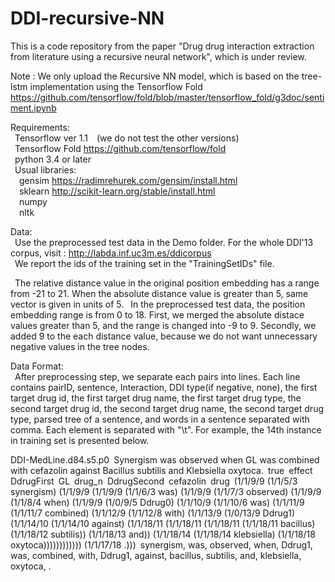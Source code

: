 # DDI-recursive-NN

This is a code repository from the paper "Drug drug interaction extraction from literature using a recursive neural network", which is under review.

Note : We only upload the Recursive NN model, which is based on the tree-lstm implementation using the Tensorflow Fold https://github.com/tensorflow/fold/blob/master/tensorflow_fold/g3doc/sentiment.ipynb

Requirements:  
&ensp;Tensorflow ver 1.1&ensp;&ensp;(we do not test the other versions)  
&ensp;Tensorflow Fold https://github.com/tensorflow/fold  
&ensp;python 3.4 or later  
&ensp;Usual libraries:  
&ensp;&ensp;gensim https://radimrehurek.com/gensim/install.html  
&ensp;&ensp;sklearn http://scikit-learn.org/stable/install.html  
&ensp;&ensp;numpy  
&ensp;&ensp;nltk

Data:  
&ensp;Use the preprocessed test data in the Demo folder. For the whole DDI'13 corpus, visit : http://labda.inf.uc3m.es/ddicorpus  
&ensp;We report the ids of the training set in the "TrainingSetIDs" file.  

&ensp;The relative distance value in the original position embedding has a range from -21 to 21. When the absolute distance value is greater than 5, same vector is given in units of 5. 
&ensp;In the preprocessed test data, the position embedding range is from 0 to 18. First, we merged the absolute distace values greater than 5, and the range is changed into -9 to 9. Secondly, we added 9 to the each distance value, because we do not want unnecessary negative values in the tree nodes.


Data Format:  
&ensp;After preprocessing step, we separate each pairs into lines. Each line contains pairID, sentence, Interaction, DDI type(if negative, none), the first target drug id, the first target drug name, the first target drug type, the second target drug id, the second target drug name, the second target drug type, parsed tree of a sentence, and words in a sentence separated with comma. Each element is separated with "\t". For example, the 14th instance in training set is presented below.

DDI-MedLine.d84.s5.p0&ensp;Synergism was observed when <Ddrug0>GL</Ddrug0> was combined with <Ddrug1>cefazolin</Ddrug1> against Bacillus subtilis and Klebsiella oxytoca.&ensp;true&ensp;effect&ensp;DdrugFirst&ensp;GL&ensp;drug_n&ensp;DdrugSecond&ensp;cefazolin&ensp;drug&ensp;(1/1/9/9 (1/1/5/3 synergism) (1/1/9/9 (1/1/9/9 (1/1/6/3 was) (1/1/9/9 (1/1/7/3 observed) (1/1/9/9 (1/1/8/4 when) (1/1/9/9 (1/0/9/5 Ddrug0) (1/1/10/9 (1/1/10/6 was) (1/1/11/9 (1/1/11/7 combined) (1/1/12/9 (1/1/12/8 with) (1/1/13/9 (1/0/13/9 Ddrug1) (1/1/14/10 (1/1/14/10 against) (1/1/18/11 (1/1/18/11 (1/1/18/11 (1/1/18/11 bacillus) (1/1/18/12 subtilis)) (1/1/18/13 and)) (1/1/18/14 (1/1/18/14 klebsiella) (1/1/18/18 oxytoca)))))))))))) (1/1/17/18 .)))&ensp;synergism, was, observed, when, Ddrug1, was, combined, with, Ddrug1, against, bacillus, subtilis, and, klebsiella, oxytoca, .

